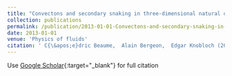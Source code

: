 ```yaml
---
title: "Convectons and secondary snaking in three-dimensional natural doubly diffusive convection"
collection: publications
permalink: /publication/2013-01-01-Convectons-and-secondary-snaking-in-three-dimensional-natural-doubly-diffusive-convection
date: 2013-01-01
venue: 'Physics of fluids'
citation: ' C{\&apos;e}dric Beaume,  Alain Bergeon,  Edgar Knobloch (2013) &quot;Convectons and secondary snaking in three-dimensional natural doubly diffusive convection.&quot; <i>Physics of fluids</i>. 25, 024105.'
---
```

Use [Google Scholar](https://scholar.google.com/scholar?q=Convectons+and+secondary+snaking+in+three+dimensional+natural+doubly+diffusive+convection){:target="_blank"} for full citation